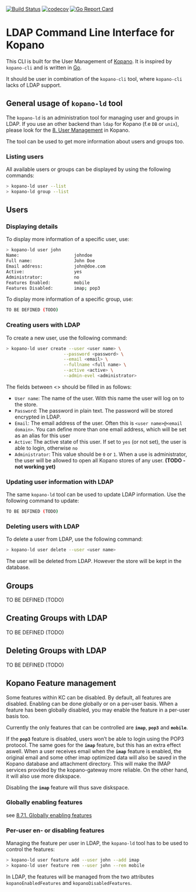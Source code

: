 [![Build Status](https://travis-ci.com/nupplaphil/kopano-ldap.svg?branch=master)](https://travis-ci.com/nupplaphil/kopano-ldap)
[![codecov](https://codecov.io/gh/nupplaphil/kopano-ldap/branch/master/graph/badge.svg)](https://codecov.io/gh/nupplaphil/kopano-ldap)
[![Go Report Card](https://goreportcard.com/badge/github.com/nupplaphil/kopano-ldap)](https://goreportcard.com/report/github.com/nupplaphil/kopano-ldap)

# LDAP Command Line Interface for Kopano

This CLI is built for the User Management of [Kopano](https://kopano.io).
It is inspired by `kopano-cli` and is written in [Go](https://golang.org).

It should be user in combination of the `kopano-cli` tool, where `kopano-cli` lacks of LDAP support.

## General usage of `kopano-ld` tool

The `kopano-ld` is an administration tool for managing user and groups in LDAP. 
If you use an other backend than `ldap` for Kopano (f.e `DB` or `unix`), please look for the [8. User Management](https://documentation.kopano.io/kopanocore_administrator_manual/user_management.html) in Kopano.

The tool can be used to get more information about users and groups too.

### Listing users

All available users or groups can be displayed by using the following commands:

```bash
> kopano-ld user --list
> kopano-ld group --list
```

## Users

### Displaying details

To display more information of a specific user, use:
```bash
> kopano-ld user john
Name:                     johndoe
Full name:                John Doe
Email address:            john@doe.com
Active:                   yes
Administrator:            no
Features Enabled:         mobile
Features Disabled:        imap; pop3
```

To display more information of a specific group, use:

```bash
TO BE DEFINED (TODO)
```

### Creating users with LDAP

To create a new user, use the following command:

```bash
> kopano-ld user create --user <user name> \
                      --password <password> \
                      --email <email> \
                      --fullname <full name> \
                      --active <active> \
                      --admin-evel <administrator>
```

The fields between <> should be filled in as follows:

   - `User name`: The name of the user. With this name the user will log on to the store.
   - `Password`: The password in plain text. The password will be stored encrypted in LDAP.
   - `Email`: The email address of the user. Often this is `<user name>@<email domain>`. 
              You can define more than one email address, which will be set as an alias for this user
   - `Active`: The active state of this user. If set to `yes` (or not set), the user is able to login, otherwise `no`
   - `Administrator`: This value should be `0` or `1`. When a use is administrator, the user will be allowed to open all Kopano stores of any user.
                      **(TODO - not working yet)**
                      
### Updating user information with LDAP

The same `kopano-ld` tool can be used to update LDAP information. Use the following command to update:

```bash
TO BE DEFINED (TODO)
```

### Deleting users with LDAP

To delete a user from LDAP, use the following command:

```bash
> kopano-ld user delete --user <user name>
```

The user will be deleted from LDAP. However the store will be kept in the database.

## Groups

TO BE DEFINED (TODO)

## Creating Groups with LDAP

TO BE DEFINED (TODO)

## Deleting Groups with LDAP

TO BE DEFINED (TODO)

## Kopano Feature management

Some features within KC can be disabled. 
By default, all features are disabled. 
Enabling can be done globally or on a per-user basis. 
When a feature has been globally disabled, you may enable the feature in a per-user basis too. 

Currently the only features that can be controlled are **`imap`**, **`pop3`** and **`mobile`**.

If the **`pop3`** feature is disabled, users won’t be able to login using the POP3 protocol.
The same goes for the **`imap`** feature, but this has an extra effect aswell. 
When a user receives email when the **`imap`** feature is enabled, the original email and some other imap optimized data will also be saved in the Kopano database and attachment directory.
This will make the IMAP services provided by the kopano-gateway more reliable. 
On the other hand, it will also use more diskspace. 

Disabling the **`imap`** feature will thus save diskspace.

### Globally enabling features

see [8.7.1. Globally enabling features](https://documentation.kopano.io/kopanocore_administrator_manual/user_management.html#globally-enabling-features)

### Per-user en- or disabling features

Managing the feature per user in LDAP, the `kopano-ld` tool has to be used to control the features:

```bash
> kopano-ld user feature add --user john --add imap
> kopano-ld user feature rem --user john --rem mobile
``` 

In LDAP, the features will be managed from the two attributes `kopanoEnabledFeatures` and `kopanoDisabledFeatures`.